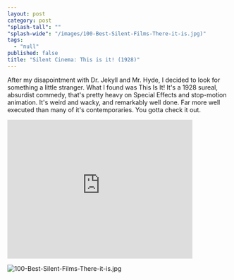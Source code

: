 ```yaml
---
layout: post
category: post
"splash-tall": ""
"splash-wide": "/images/100-Best-Silent-Films-There-it-is.jpg)"
tags: 
  - "null"
published: false
title: "Silent Cinema: This is it! (1928)"
---
```



After my disapointment with Dr. Jekyll and Mr. Hyde, I decided to look for something a little stranger. What I found was This Is It! It's a 1928 sureal, absurdist commedy, that's pretty heavy on Special Effects and stop-motion animation. It's weird and wacky, and remarkably well done. Far more well executed than many of it's contemporaries. You gotta check it out. 

<iframe width="420" height="315" style="max-width:100%;" src="https://www.youtube.com/embed/N-lHhP69RFk" frameborder="0" allowfullscreen></iframe>

![100-Best-Silent-Films-There-it-is.jpg]({{site.baseurl}}/images/100-Best-Silent-Films-There-it-is.jpg)
